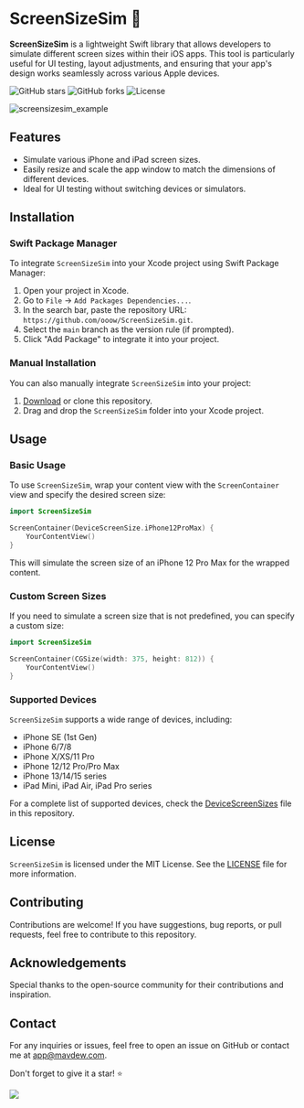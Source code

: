 # ScreenSizeSim 📱

**ScreenSizeSim** is a lightweight Swift library that allows developers to simulate different screen sizes within their iOS apps. This tool is particularly useful for UI testing, layout adjustments, and ensuring that your app's design works seamlessly across various Apple devices.

![GitHub stars](https://img.shields.io/github/stars/ooow/ScreenSizeSim.svg?style=social&label=Star&maxAge=2592000)
![GitHub forks](https://img.shields.io/github/forks/ooow/ScreenSizeSim.svg?style=social&label=Fork)
![License](https://img.shields.io/github/license/ooow/ScreenSizeSim.svg)

![screensizesim_example](https://github.com/user-attachments/assets/f9b2aee8-f1fd-4a58-bab8-29c00b4ae8ce)

## Features

- Simulate various iPhone and iPad screen sizes.
- Easily resize and scale the app window to match the dimensions of different devices.
- Ideal for UI testing without switching devices or simulators.

## Installation

### Swift Package Manager

To integrate `ScreenSizeSim` into your Xcode project using Swift Package Manager:

1. Open your project in Xcode.
2. Go to `File` -> `Add Packages Dependencies...`.
3. In the search bar, paste the repository URL: `https://github.com/ooow/ScreenSizeSim.git`.
4. Select the `main` branch as the version rule (if prompted).
5. Click "Add Package" to integrate it into your project.

### Manual Installation

You can also manually integrate `ScreenSizeSim` into your project:

1. [Download](https://github.com/ooow/ScreenSizeSim/archive/refs/heads/main.zip) or clone this repository.
2. Drag and drop the `ScreenSizeSim` folder into your Xcode project.

## Usage

### Basic Usage

To use `ScreenSizeSim`, wrap your content view with the `ScreenContainer` view and specify the desired screen size:

```swift
import ScreenSizeSim

ScreenContainer(DeviceScreenSize.iPhone12ProMax) {
    YourContentView()
}
```

This will simulate the screen size of an iPhone 12 Pro Max for the wrapped content.

### Custom Screen Sizes

If you need to simulate a screen size that is not predefined, you can specify a custom size:

```swift
import ScreenSizeSim

ScreenContainer(CGSize(width: 375, height: 812)) {
    YourContentView()
}
```

### Supported Devices

`ScreenSizeSim` supports a wide range of devices, including:

- iPhone SE (1st Gen)
- iPhone 6/7/8
- iPhone X/XS/11 Pro
- iPhone 12/12 Pro/Pro Max
- iPhone 13/14/15 series
- iPad Mini, iPad Air, iPad Pro series

For a complete list of supported devices, check the [DeviceScreenSizes](Sources/ScreenSizeSim/DeviceScreenSize.swift) file in this repository.

## License

`ScreenSizeSim` is licensed under the MIT License. See the [LICENSE](LICENSE) file for more information.

## Contributing

Contributions are welcome! If you have suggestions, bug reports, or pull requests, feel free to contribute to this repository.

## Acknowledgements

Special thanks to the open-source community for their contributions and inspiration.

## Contact

For any inquiries or issues, feel free to open an issue on GitHub or contact me at [app@mavdew.com](mailto:app@mavdew.com).

Don't forget to give it a star! ⭐️

![](https://komarev.com/ghpvc/?username=ooow&label=Views&color=gray)

